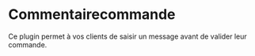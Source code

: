 Commentairecommande
===================

Ce plugin permet à vos clients de saisir un message avant de valider leur commande.